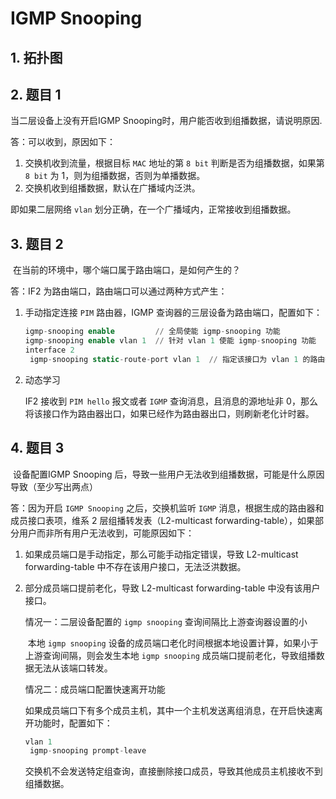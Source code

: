 # IGMP Snooping

## 1. 拓扑图



## 2. 题目 1

当二层设备上没有开启IGMP Snooping时，用户能否收到组播数据，请说明原因.

答：可以收到，原因如下：

1. 交换机收到流量，根据目标 `MAC` 地址的第 `8 bit` 判断是否为组播数据，如果第 `8 bit` 为 1，则为组播数据，否则为单播数据。
2. 交换机收到组播数据，默认在广播域内泛洪。

即如果二层网络 `vlan` 划分正确，在一个广播域内，正常接收到组播数据。

## 3. 题目 2

​	在当前的环境中，哪个端口属于路由端口，是如何产生的？

答：IF2 为路由端口，路由端口可以通过两种方式产生：

1. 手动指定连接 `PIM` 路由器，IGMP 查询器的三层设备为路由端口，配置如下：

   ```sql
   igmp-snooping enable			// 全局使能 igmp-snooping 功能
   igmp-snooping enable vlan 1	// 针对 vlan 1 使能 igmp-snooping 功能
   interface 2
   	igmp-snooping static-route-port vlan 1	// 指定该接口为 vlan 1 的路由接口
   ```

2. 动态学习

   IF2 接收到 `PIM hello` 报文或者 `IGMP` 查询消息，且消息的源地址非 0，那么将该接口作为路由器出口，如果已经作为路由器出口，则刷新老化计时器。

## 4. 题目 3

​	设备配置IGMP Snooping 后，导致一些用户无法收到组播数据，可能是什么原因导致（至少写出两点）

答：因为开启 `IGMP Snooping` 之后，交换机监听 `IGMP` 消息，根据生成的路由器和成员接口表项，维系 2 层组播转发表（L2-multicast forwarding-table），如果部分用户而非所有用户无法收到，可能原因如下：

1. 如果成员端口是手动指定，那么可能手动指定错误，导致 L2-multicast forwarding-table 中不存在该用户接口，无法泛洪数据。

2. 部分成员端口提前老化，导致 L2-multicast forwarding-table 中没有该用户接口。

   情况一：二层设备配置的 `igmp snooping` 查询间隔比上游查询器设置的小

   ​	本地 `igmp snooping` 设备的成员端口老化时间根据本地设置计算，如果小于上游查询间隔，则会发生本地 `igmp snooping` 成员端口提前老化，导致组播数据无法从该端口转发。

   情况二：成员端口配置快速离开功能

   ​	如果成员端口下有多个成员主机，其中一个主机发送离组消息，在开启快速离开功能时，配置如下：

   ```sql
   vlan 1
   	igmp-snooping prompt-leave
   ```

   交换机不会发送特定组查询，直接删除接口成员，导致其他成员主机接收不到组播数据。

   